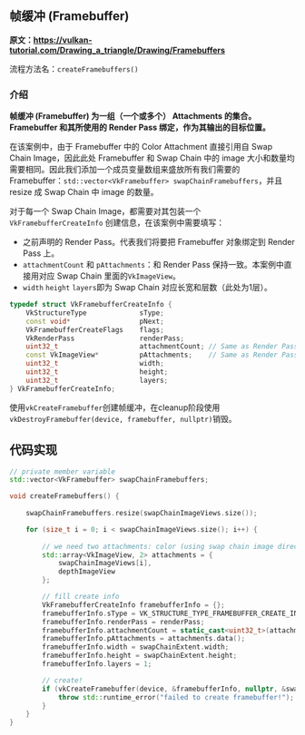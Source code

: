 ## 帧缓冲 (Framebuffer)

**原文：https://vulkan-tutorial.com/Drawing_a_triangle/Drawing/Framebuffers**

流程方法名：`createFramebuffers()`



### 介绍

**帧缓冲 (Framebuffer) 为一组（一个或多个） Attachments 的集合。Framebuffer 和其所使用的 Render Pass 绑定，作为其输出的目标位置。**

在该案例中，由于 Framebuffer 中的 Color Attachment 直接引用自 Swap Chain Image，因此此处 Framebuffer 和 Swap Chain 中的 image 大小和数量均需要相同。因此我们添加一个成员变量数组来盛放所有我们需要的 Framebuffer：`std::vector<VkFramebuffer> swapChainFramebuffers`，并且 resize 成 Swap Chain 中 image 的数量。

对于每一个 Swap Chain Image，都需要对其包装一个 `VkFramebufferCreateInfo` 创建信息，在该案例中需要填写：

* 之前声明的 Render Pass。代表我们将要把 Framebuffer 对象绑定到 Render Pass 上。
* `attachmentCount` 和 `pAttachments`：和 Render Pass 保持一致。本案例中直接用对应 Swap Chain 里面的`VkImageView`。
* `width` `height` `layers`即为 Swap Chain 对应长宽和层数（此处为1层）。

```cpp
typedef struct VkFramebufferCreateInfo {
    VkStructureType             sType;
    const void*                 pNext;
    VkFramebufferCreateFlags    flags;
    VkRenderPass                renderPass;
    uint32_t                    attachmentCount; // Same as Render Pass!
    const VkImageView*          pAttachments;    // Same as Render Pass!
    uint32_t                    width;
    uint32_t                    height;
    uint32_t                    layers;
} VkFramebufferCreateInfo;
```

使用`vkCreateFramebuffer`创建帧缓冲，在cleanup阶段使用`vkDestroyFramebuffer(device, framebuffer, nullptr)`销毁。



## 代码实现

```cpp
// private member variable
std::vector<VkFramebuffer> swapChainFramebuffers;

void createFramebuffers() {
    
    swapChainFramebuffers.resize(swapChainImageViews.size());

    for (size_t i = 0; i < swapChainImageViews.size(); i++) {
        
        // we need two attachments: color (using swap chain image directly), depth
        std::array<VkImageView, 2> attachments = {
            swapChainImageViews[i],
            depthImageView
        };

        // fill create info
        VkFramebufferCreateInfo framebufferInfo = {};
        framebufferInfo.sType = VK_STRUCTURE_TYPE_FRAMEBUFFER_CREATE_INFO;
        framebufferInfo.renderPass = renderPass;
        framebufferInfo.attachmentCount = static_cast<uint32_t>(attachments.size());
        framebufferInfo.pAttachments = attachments.data();
        framebufferInfo.width = swapChainExtent.width;
        framebufferInfo.height = swapChainExtent.height;
        framebufferInfo.layers = 1;

        // create!
        if (vkCreateFramebuffer(device, &framebufferInfo, nullptr, &swapChainFramebuffers[i]) != VK_SUCCESS) {
            throw std::runtime_error("failed to create framebuffer!");
        }
    }
}
```


